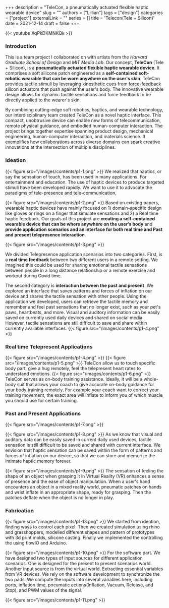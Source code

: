 +++ 
description =  "TeleCon, a pneumatically actuated flexible haptic wearable device"
slug = ""
authors = ["Lillian"]
tags = ["design"]
categories = ["project"]
externalLink = ""
series = []
title = 'Telecon(Tele + Silicon)'
date = 2021-12-14
draft = false
+++



{{< youtube XqPkDKMNKQk >}}

### Introduction

This is a team project I collaborated on with artists from the *Harvard Graduate School of Design* and *MIT Media Lab*. Our concept, **TeleCon** (Tele + Silicon), is a **pneumatically actuated flexible haptic wearable device**. It comprises a soft silicone patch engineered as a **self-contained soft-robotic wearable that can be worn anywhere on the user's skin**.
TeleCon provides tactile stimuli by leveraging kinesthetic cues from force-feedback silicon actuators that push against the user's body. The innovative wearable design allows for dynamic tactile sensations and force feedback to be directly applied to the wearer's skin.

By combining cutting-edge soft robotics, haptics, and wearable technology, our interdisciplinary team created TeleCon as a novel haptic interface. This compact, unobtrusive device can enable new forms of telecommunication, remote physical guidance, and embodied human-computer interaction.
The project brings together expertise spanning product design, mechanical engineering, human-computer interaction, and materials science. It exemplifies how collaborations across diverse domains can spark creative innovations at the intersection of multiple disciplines.

### Ideation
{{< figure src="/images/contents/p1-1.png" >}}
We realized that haptics, or say the sensation of touch, has been used in many applications. For entertainment and education.
The use of haptic devices to produce targeted stimuli have been developed rapidly. 
We want to use it to advocate the paradigms of tele-presence and tele-communication, 

{{< figure src="/images/contents/p1-2.png" >}}
Based on existing papers, wearable haptic devices have mainly focused on 1) domain-specific design like gloves or rings on a finger that simulate sensations and 2) a Real time haptic feedback. 
Our goals of this project are **creating a self-contained wearable device that can be where anywhere on the user’s body** and **provide application scenarios and an interface for both real time and Past and present telepresence interaction**. 

{{< figure src="/images/contents/p1-3.png" >}}

We divided Telepresence application scenarios into two categories. First, is a **real time feedback** between two different users in a remote setting. We imagined this could be used for sharing emotional tactile sensations between people in a long distance relationship or a remote exercise and workout during Covid time.

The second category is **interaction between the past and present**. We explored an interface that saves patterns and forces of inflation on our device and shares the tactile sensation with other people. Using the application we developed, users can retrieve the tactile memory and remember and feel past sensations that no longer exist, such as your pet's paws, heartbeats, and more.
Visual and auditory information can be easily saved on currently used daily devices and shared on social media. However, tactile sensations are still difficult to save and share within currently available interfaces.
{{< figure src="/images/contents/p1-4.png" >}}

### Real time Telepresent Applications
{{< figure src="/images/contents/p1-4.png" >}}
{{< figure src="/images/contents/p1-5.png" >}}
TeleCon allow us to touch specific body part, give a hug remotely, feel the telepresent heart rates to understand emotions.
{{< figure src="/images/contents/p1-6.png" >}}
TeleCon serves as on-body training assistance. Ideally, it will be a whole-body suit that allows your coach to give accurate on-body guidance for your body training remotely. 
For example your coach want to correct your training movement, the exact area will inflate to inform you of which muscle you should use for certain training.

### Past and Present Applications
{{< figure src="/images/contents/p1-7.png" >}}

{{< figure src="/images/contents/p1-8.png" >}}
As we know that visual and auditory data can be easily saved in current daily used devices, tactile sensation is still difficult to be saved and shared with current interface. We envision that haptic sensation can be saved within the form of patterns and forces of inflation on our device, so that we can store and memorize the intimate haptic memory forever.

{{< figure src="/images/contents/p1-9.png" >}}
The sensation of feeling the shape of an object when grasping it in Virtual Reality (VR) enhances a sense of presence and the ease of object manipulation. When a user's hand encounters an object in a mixed reality world, pneumatic patches on hands and wrist inflate in an appropriate shape, ready for grasping. Then the patches deflate when the object is no longer in play.



### Fabrication
{{< figure src="/images/contents/p1-13.png" >}}
We started from ideation, finding ways to control each pixel. Then we created simulation using rhino and grasshoppers, modelled different shapes and pattern of prototypes with 3d print molds, silicone casting. Finally we implemented the controlling the using flowIO and Arduino.

{{< figure src="/images/contents/p1-10.png" >}}
For the software part. We have designed two types of input sources for different application scenarios.
One is designed for the present to present scenarios world. Another input source is from the virtual world. Extracting essential variables from VR devices.
We rely on the software development to synchronize the two pads. We compute the inputs into several variables here, including ports, inflation time, pneumatic actions(Inflation, Vacuum, Release, and Stop), and PWM values of the signal.


{{< figure src="/images/contents/p1-11.png" >}}


